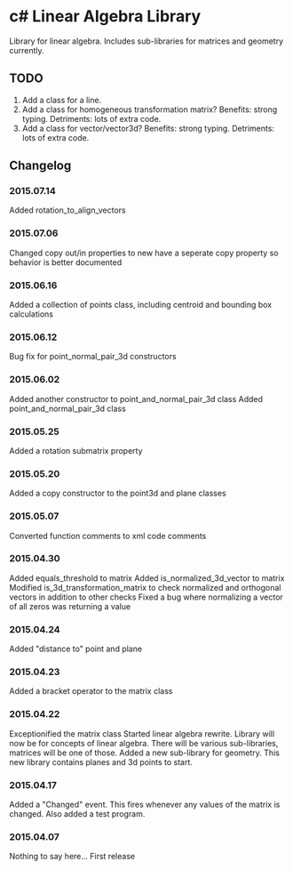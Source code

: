 # c# Linear Algebra Library
Library for linear algebra.  Includes sub-libraries for matrices and geometry currently.

## TODO
1. Add a class for a line.
2. Add a class for homogeneous transformation matrix?  Benefits: strong typing.  Detriments: lots of extra code.
3. Add a class for vector/vector3d?  Benefits: strong typing.  Detriments: lots of extra code.

## Changelog
### 2015.07.14
Added rotation_to_align_vectors

### 2015.07.06
Changed copy out/in properties to new have a seperate copy property so behavior is better documented

### 2015.06.16
Added a collection of points class, including centroid and bounding box calculations

### 2015.06.12
Bug fix for point_normal_pair_3d constructors

### 2015.06.02
Added another constructor to point_and_normal_pair_3d class
Added point_and_normal_pair_3d class

### 2015.05.25
Added a rotation submatrix property

### 2015.05.20
Added a copy constructor to the point3d and plane classes

### 2015.05.07
Converted function comments to xml code comments

### 2015.04.30
Added equals_threshold to matrix
Added is_normalized_3d_vector to matrix
Modified is_3d_transformation_matrix to check normalized and orthogonal vectors in addition to other checks
Fixed a bug where normalizing a vector of all zeros was returning a value

### 2015.04.24
Added "distance to" point and plane

### 2015.04.23
Added a bracket operator to the matrix class

### 2015.04.22
Exceptionified the matrix class
Started linear algebra rewrite.  Library will now be for concepts of linear algebra.  There will be various sub-libraries, matrices will be one of those.  Added a new sub-library for geometry.  This new library contains planes and 3d points to start.

### 2015.04.17
Added a "Changed" event.  This fires whenever any values of the matrix is changed.  Also added a test program.

### 2015.04.07
Nothing to say here... First release
